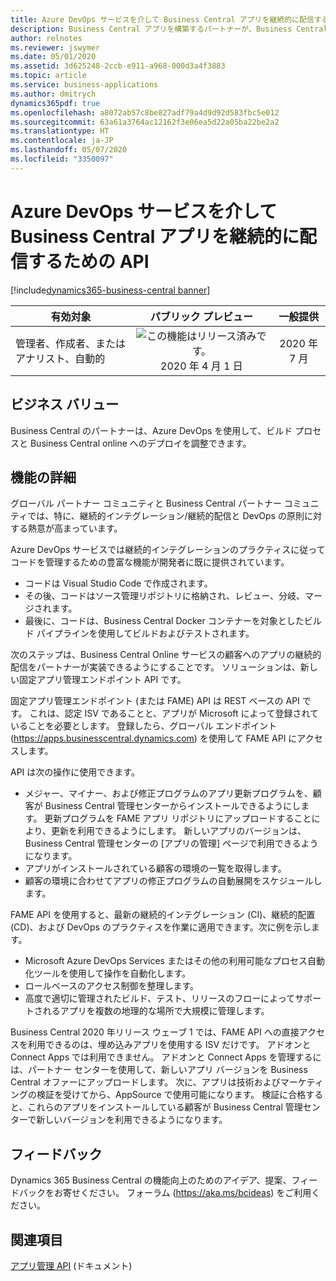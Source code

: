 ```yaml
---
title: Azure DevOps サービスを介して Business Central アプリを継続的に配信するための API
description: Business Central アプリを構築するパートナーが、Business Central Online の顧客にアプリを継続的に配信できるようにします。 パートナーは新しい API と Azure DevOps サービスを使用して、アプリを管理し、リリースのステップを調整します。
author: relnotes
ms.reviewer: jswymer
ms.date: 05/01/2020
ms.assetid: 3d625248-2ccb-e911-a968-000d3a4f3883
ms.topic: article
ms.service: business-applications
ms.author: dmitrych
dynamics365pdf: true
ms.openlocfilehash: a8072ab57c8be827adf79a4d9d92d583fbc5e012
ms.sourcegitcommit: 63a61a3764ac12162f3e06ea5d22a05ba22be2a2
ms.translationtype: HT
ms.contentlocale: ja-JP
ms.lasthandoff: 05/07/2020
ms.locfileid: "3350097"
---
```

# <a name="api-for-continuous-delivery-of-the-business-central-apps-via-azure-devops-services"></a>Azure DevOps サービスを介して Business Central アプリを継続的に配信するための API
[!include[dynamics365-business-central banner](../includes/dynamics365-business-central.md)]

| 有効対象    |  パブリック プレビュー | 一般提供 | 
| ---------- | :----------: |:----------: |
|管理者、作成者、またはアナリスト、自動的|![この機能はリリース済みです。](/dynamics365-release-plan/media/green-checkmark.png "この機能はリリース済みです。") 2020 年 4 月 1 日| 2020 年 7 月|


## <a name="business-value"></a>ビジネス バリュー
<!-- bv start -->
Business Central のパートナーは、Azure DevOps を使用して、ビルド プロセスと Business Central online へのデプロイを調整できます。
<!-- bv end -->



## <a name="feature-details"></a>機能の詳細
<!--feature detail start -->
グローバル パートナー コミュニティと Business Central パートナー コミュニティでは、特に、継続的インテグレーション/継続的配信と DevOps の原則に対する熱意が高まっています。

Azure DevOps サービスでは継続的インテグレーションのプラクティスに従ってコードを管理するための豊富な機能が開発者に既に提供されています。

- コードは Visual Studio Code で作成されます。
- その後、コードはソース管理リポジトリに格納され、レビュー、分岐、マージされます。
- 最後に、コードは、Business Central Docker コンテナーを対象としたビルド パイプラインを使用してビルドおよびテストされます。

次のステップは、Business Central Online サービスの顧客へのアプリの継続的配信をパートナーが実装できるようにすることです。  ソリューションは、新しい固定アプリ管理エンドポイント API です。

固定アプリ管理エンドポイント (または FAME) API は REST ベースの API です。 これは、認定 ISV であることと、アプリが Microsoft によって登録されていることを必要とします。 登録したら、グローバル エンドポイント (https://apps.businesscentral.dynamics.com) を使用して FAME API にアクセスします。

API は次の操作に使用できます。

- メジャー、マイナー、および修正プログラムのアプリ更新プログラムを、顧客が Business Central 管理センターからインストールできるようにします。 更新プログラムを FAME アプリ リポジトリにアップロードすることにより、更新を利用できるようにします。 新しいアプリのバージョンは、Business Central 管理センターの [アプリの管理] ページで利用できるようになります。
- アプリがインストールされている顧客の環境の一覧を取得します。
- 顧客の環境に合わせてアプリの修正プログラムの自動展開をスケジュールします。

FAME API を使用すると、最新の継続的インテグレーション (CI)、継続的配置 (CD)、および DevOps のプラクティスを作業に適用できます。次に例を示します。

- Microsoft Azure DevOps Services またはその他の利用可能なプロセス自動化ツールを使用して操作を自動化します。
- ロールベースのアクセス制御を整理します。
- 高度で適切に管理されたビルド、テスト、リリースのフローによってサポートされるアプリを複数の地理的な場所で大規模に管理します。

Business Central 2020 年リリース ウェーブ 1 では、FAME API への直接アクセスを利用できるのは、埋め込みアプリを使用する ISV だけです。 アドオンと Connect Apps では利用できません。 アドオンと Connect Apps を管理するには、パートナー センターを使用して、新しいアプリ バージョンを Business Central オファーにアップロードします。 次に、アプリは技術およびマーケティングの検証を受けてから、AppSource で使用可能になります。 検証に合格すると、これらのアプリをインストールしている顧客が Business Central 管理センターで新しいバージョンを利用できるようになります。
<!--feature detail end -->






## <a name="tell-us-what-you-think"></a>フィードバック
Dynamics 365 Business Central の機能向上のためのアイデア、提案、フィードバックをお寄せください。 フォーラム (https://aka.ms/bcideas) をご利用ください。




## <a name="see-also"></a>関連項目

<!--docs start-->
[アプリ管理 API](https://docs.microsoft.com/dynamics365/business-central/dev-itpro/administration/appmanagement/app-management-api) (ドキュメント)
<!--docs end-->
